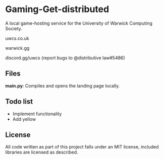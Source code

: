 # Gaming-Get-distributed

A local game-hosting service for the University of Warwick Computing Society.

uwcs.co.uk

warwick.gg

discord.gg/uwcs (report bugs to @distributive law#5486)

## Files

**main.py**: Compiles and opens the landing page locally.

## Todo list

* Implement functionality
* Add yellow

## License

All code written as part of this project falls under an MIT license, included libraries are licensed as described.
